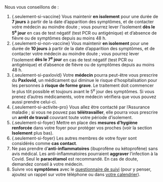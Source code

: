 Nous vous conseillons de :

1. {.seulement-si-vaccine} Vous maintenir **en isolement** pour une durée de **7 jours** à partir de la date d’apparition des symptômes, et de contacter votre médecin au moindre doute ; vous pourrez lever l’isolement **dès le 5<sup>e</sup> jour** en cas de test négatif (test PCR ou antigénique) et d’absence de fièvre ou de symptômes depuis au moins 48 h.
1. {.seulement-si-non-vaccine} Vous maintenir **en isolement** pour une durée de **10 jours** à partir de la date d’apparition des symptômes, et de contacter votre médecin au moindre doute ; vous pourrez lever l’isolement **dès le 7<sup>e</sup> jour** en cas de test négatif (test PCR ou antigénique) et d’absence de fièvre ou de symptômes depuis au moins 48 h.
1. {.seulement-si-paxlovid} Votre **médecin** pourra peut-être vous prescrire du **Paxlovid**, un médicament qui diminue le risque d’hospitalisation pour les personnes à **risque de forme grave**. Le traitement doit commencer le plus tôt possible et toujours avant le 5<sup>e</sup> jour des symptômes. Si vous prenez d’autres médicaments, votre médecin vérifiera que vous pouvez aussi prendre celui-ci.
1. {.seulement-si-activite-pro} Vous allez être contacté par l’Assurance maladie ; si vous ne pouvez pas **télétravailler**, elle pourra vous prescrire un **arrêt de travail** couvrant toute votre période d’isolement.
1. {.seulement-si-foyer} Mettre en place des **mesures d’hygiène renforcée** dans votre foyer pour protéger vos proches (voir la section **Isolement** plus bas).
1. {.seulement-si-foyer} Les autres membres de votre foyer sont considérés comme **cas contact**.
1. Ne pas prendre d’**anti-inflammatoires** (ibuprofène ou kétoprofène) sans avis médical. Les anti-inflammatoires pourraient **aggraver** l’infection à la Covid. Seul le **paracétamol** est recommandé. En cas de doute, demandez conseil à votre médecin.
1. Suivre vos **symptômes** avec le [questionnaire de suivi](#suivisymptomes) (pour y penser, ajoutez un rappel sur votre téléphone ou dans <a href="" class="js-calendar" download="rappel-covid19.ics">votre calendrier</a>).
